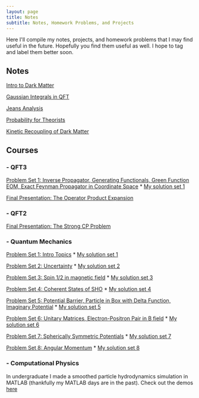 ```yaml
---
layout: page
title: Notes
subtitle: Notes, Homework Problems, and Projects
---
```


Here I'll compile my notes, projects, and homework problems that I may find useful in the future. Hopefully you find them useful as well. I hope to tag and label them better soon.

## Notes

[Intro to Dark Matter](https://drive.google.com/file/d/1KzpEt2id5KqnxUWpr0ebqMdTbIGVj2uh/view?usp=sharing)

[Gaussian Integrals in QFT](https://drive.google.com/file/d/1uQZOfD9xw4gE9EHYandfunwnxNK1m7kR/view?usp=sharing)

[Jeans Analysis](https://drive.google.com/file/d/17F6PY19kr87pg3_6gddkg1MiA7jSYIfd/view?usp=sharing)

[Probability for Theorists](https://drive.google.com/file/d/1EHAHX20POxpar3sQEEyPL0xWq93PHvIA/view?usp=sharing)

[Kinetic Recoupling of Dark Matter](https://drive.google.com/file/d/1KlmK_Iv_O_BpkvVmQG-_M4sFd5JnygiF/view?usp=sharing)

## Courses

### - QFT3

[Problem Set 1: Inverse Propagator, Generating Functionals, Green Function EOM, Exact Feynman Propagator in Coordinate Space](http://scipp.ucsc.edu/~haber/ph222/qftiii20_1.pdf) * [My solution set 1](https://nolansmyth.github.io/assets/QFT3_HW1.pdf)

[Final Presentation: The Operator Product Expansion](http://scipp.ucsc.edu/~haber/ph222/[Nolan%20Smyth]_The_Operator_Product_Expansion)

### - QFT2
[Final Presentation: The Strong CP Problem](https://drive.google.com/file/d/16XgEyLjb9LdVtVTCwFZvdW6kx_q_hxQA/view?usp=sharing)

### - Quantum Mechanics

[Problem Set 1: Intro Topics](https://nolansmyth.github.io/assets/phys215_HW1.pdf) * [My solution set 1](https://nolansmyth.github.io/assets/QMHW1.pdf)

[Problem Set 2: Uncertainty](https://nolansmyth.github.io/assets/phys215_HW2.pdf) * [My solution set 2](https://nolansmyth.github.io/assets/QMHW2.pdf)

[Problem Set 3: Spin 1/2 in magnetic field](https://nolansmyth.github.io/assets/phys215_HW3.pdf) * [My solution set 3](https://nolansmyth.github.io/assets/QMHW3.pdf)

[Problem Set 4: Coherent States of SHO](https://nolansmyth.github.io/assets/phys215_HW4.pdf) * [My solution set 4](https://nolansmyth.github.io/assets/QMHW4.pdf)

[Problem Set 5: Potential Barrier, Particle in Box with Delta Function, Imaginary Potential](https://nolansmyth.github.io/assets/phys215_HW5.pdf) * [My solution set 5](https://nolansmyth.github.io/assets/QMHW5.pdf)

[Problem Set 6: Unitary Matrices, Electron-Positron Pair in B field](https://nolansmyth.github.io/assets/phys215_HW6.pdf) * [My solution set 6](https://nolansmyth.github.io/assets/QMHW6.pdf)

[Problem Set 7: Spherically Symmetric Potentials](https://nolansmyth.github.io/assets/phys215_HW7.pdf) * [My solution set 7](https://nolansmyth.github.io/assets/QMHW7.pdf)

[Problem Set 8: Angular Momentum](https://nolansmyth.github.io/assets/phys215_HW8.pdf) * [My solution set 8](https://nolansmyth.github.io/assets/QMHW8.pdf)

       
### - Computational Physics

In undergraduate I made a smoothed particle hydrodynamics simulation in MATLAB (thankfully my MATLAB days are in the past). Check out the demos [here](https://github.com/NolanSmyth/Smoothed-particle-hydrodynamics)


